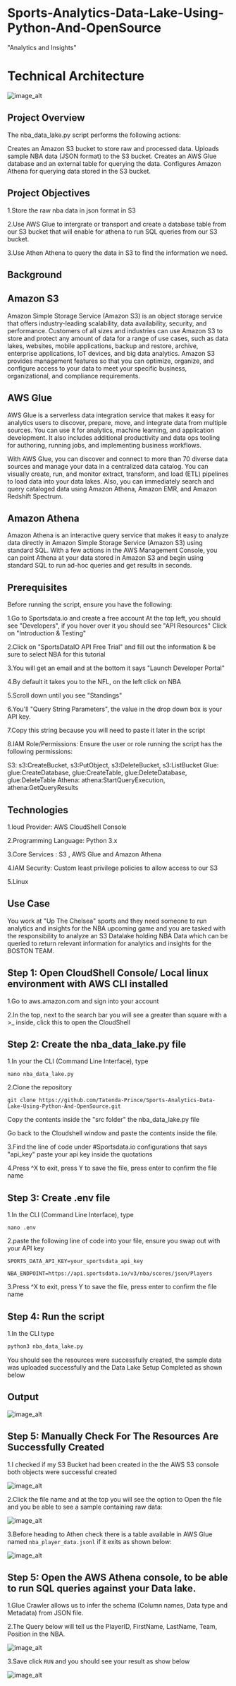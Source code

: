 # Sports-Analytics-Data-Lake-Using-Python-And-OpenSource

"Analytics and Insights"

# Technical Architecture

![image_alt](https://github.com/Tatenda-Prince/Sports-Analytics-Data-Lake-Using-Python-And-OpenSource/blob/78db69e24c02179bb1112636209649c125768ea2/images/Screenshot%202025-01-22%20153605.png)

## Project Overview

The nba_data_lake.py script performs the following actions:

Creates an Amazon S3 bucket to store raw and processed data. Uploads sample NBA data (JSON format) to the S3 bucket. Creates an AWS Glue database and an external table for querying the data. Configures Amazon Athena for querying data stored in the S3 bucket.

## Project Objectives

1.Store the raw nba data in json format in S3

2.Use AWS Glue to intergrate or transport and create a database table from our S3 bucket that will enable for athena to run SQL queries from our S3 bucket.

3.Use Athen Athena to query the data in S3 to find the information we need. 

## Background

## Amazon S3

Amazon Simple Storage Service (Amazon S3) is an object storage service that offers industry-leading scalability, data availability, security, and performance. Customers of all sizes and industries can use Amazon S3 to store and protect any amount of data for a range of use cases, such as data lakes, websites, mobile applications, backup and restore, archive, enterprise applications, IoT devices, and big data analytics. Amazon S3 provides management features so that you can optimize, organize, and configure access to your data to meet your specific business, organizational, and compliance requirements.



## AWS Glue 

AWS Glue is a serverless data integration service that makes it easy for analytics users to discover, prepare, move, and integrate data from multiple sources. You can use it for analytics, machine learning, and application development. It also includes additional productivity and data ops tooling for authoring, running jobs, and implementing business workflows.


With AWS Glue, you can discover and connect to more than 70 diverse data sources and manage your data in a centralized data catalog. You can visually create, run, and monitor extract, transform, and load (ETL) pipelines to load data into your data lakes. Also, you can immediately search and query cataloged data using Amazon Athena, Amazon EMR, and Amazon Redshift Spectrum.

## Amazon Athena 

Amazon Athena is an interactive query service that makes it easy to analyze data directly in Amazon Simple Storage Service (Amazon S3) using standard SQL. With a few actions in the AWS Management Console, you can point Athena at your data stored in Amazon S3 and begin using standard SQL to run ad-hoc queries and get results in seconds.


## Prerequisites

Before running the script, ensure you have the following:

1.Go to Sportsdata.io and create a free account At the top left, you should see "Developers", if you hover over it you should see "API Resources" Click on "Introduction & Testing"

2.Click on "SportsDataIO API Free Trial" and fill out the information & be sure to select NBA for this tutorial

3.You will get an email and at the bottom it says "Launch Developer Portal"

4.By default it takes you to the NFL, on the left click on NBA

5.Scroll down until you see "Standings"

6.You'll "Query String Parameters", the value in the drop down box is your API key.

7.Copy this string because you will need to paste it later in the script

8.IAM Role/Permissions: Ensure the user or role running the script has the following permissions:

S3: s3:CreateBucket, s3:PutObject, s3:DeleteBucket, s3:ListBucket Glue: glue:CreateDatabase, glue:CreateTable, glue:DeleteDatabase, glue:DeleteTable Athena: athena:StartQueryExecution, athena:GetQueryResults

## Technologies

1.loud Provider: AWS CloudShell Console 

2.Programming Language: Python 3.x

3.Core Services : S3 , AWS Glue and Amazon Athena 

4.IAM Security: Custom least privilege policies to allow access to our S3

5.Linux 

## Use Case 

You work at "Up The Chelsea" sports and they need someone to run analytics and insights for the NBA upcoming game and you are tasked with the responsibility to analyze an S3 Datalake holding NBA Data which can be queried to return relevant information for analytics and insights for the BOSTON TEAM.


## Step 1: Open CloudShell Console/ Local linux environment with AWS CLI installed 

1.Go to aws.amazon.com  and sign into your account

2.In the top, next to the search bar you will see a greater than square with a >_ inside, click this to open the CloudShell

## Step 2: Create the nba_data_lake.py file

1.In your the CLI (Command Line Interface), type

```language
nano nba_data_lake.py
```

2.Clone the repository
``` language
git clone https://github.com/Tatenda-Prince/Sports-Analytics-Data-Lake-Using-Python-And-OpenSource.git

```
Copy the contents inside the "src folder" the nba_data_lake.py file

Go back to the Cloudshell window and paste the contents inside the file.

3.Find the line of code under #Sportsdata.io configurations that says "api_key" paste your api key inside the quotations

4.Press ^X to exit, press Y to save the file, press enter to confirm the file name

## Step 3: Create .env file

1.In the CLI (Command Line Interface), type

```language
nano .env
```

2.paste the following line of code into your file, ensure you swap out with your API key

```langauge
SPORTS_DATA_API_KEY=your_sportsdata_api_key

NBA_ENDPOINT=https://api.sportsdata.io/v3/nba/scores/json/Players
```

3.Press ^X to exit, press Y to save the file, press enter to confirm the file name

## Step 4: Run the script

1.In the CLI type

```python
python3 nba_data_lake.py
```

You should see the resources were successfully created, the sample data was uploaded successfully and the Data Lake Setup Completed as shown below

## Output 

![image_alt](https://github.com/Tatenda-Prince/Sports-Analytics-Data-Lake-Using-Python-And-OpenSource/blob/3f45b7f86d7bd1792f32a052980510b096c77527/images/Screenshot%202025-01-21%20165308.png)


## Step 5: Manually Check For The Resources Are Successfully Created 


1.I checked if my S3 Bucket had been created in the the AWS S3 console both objects were successful created

![image_alt](https://github.com/Tatenda-Prince/Sports-Analytics-Data-Lake-Using-Python-And-OpenSource/blob/a86dccf80f7fe15fab4013983610b09d38ef5c18/images/Screenshot%202025-01-21%20165357.png)


2.Click the file name and at the top you will see the option to Open the file and you be able to see a sample containing raw data:


![image_alt](https://github.com/Tatenda-Prince/Sports-Analytics-Data-Lake-Using-Python-And-OpenSource/blob/80d0a7e2af4c990974942c352cefcfac01c294bf/images/Screenshot%202025-01-21%20165558.png)


3.Before heading to Athen check there is a table available in AWS Glue named `nba_player_data.jsonl` if it exits as shown below:


![image_alt](https://github.com/Tatenda-Prince/Sports-Analytics-Data-Lake-Using-Python-And-OpenSource/blob/bb8b51bb944910d268364c43de2312ee9dfb3e42/images/Screenshot%202025-01-21%20170525.png)



## Step 5: Open the AWS Athena console, to be able to run SQL queries against your Data lake.

1.Glue Crawler allows us to infer the schema (Column names, Data type and Metadata) from JSON file.

2.The Query below will tell us the PlayerID, FirstName, LastName, Team, Position  in the NBA.

![image_alt](https://github.com/Tatenda-Prince/Sports-Analytics-Data-Lake-Using-Python-And-OpenSource/blob/92a3f629015b06a96f179d3a30c85819e1c7c374/images/Screenshot%202025-01-21%20173430.png)

3.Save click `RUN` and you should see your result as show below

![image_alt](https://github.com/Tatenda-Prince/Sports-Analytics-Data-Lake-Using-Python-And-OpenSource/blob/f1a51904dd42cde74a25ba943a64ce2d15318c13/images/Screenshot%202025-01-21%20173454.png)















